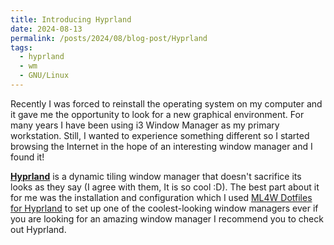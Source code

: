 ```yaml
---
title: Introducing Hyprland
date: 2024-08-13
permalink: /posts/2024/08/blog-post/Hyprland
tags:
  - hyprland
  - wm
  - GNU/Linux
---
```


Recently I was forced to reinstall the operating system on my computer and it gave me the opportunity to look for a new graphical environment. For many years I have been using i3 Window Manager as my primary workstation. Still, I wanted to experience something different so I started browsing the Internet in the hope of an interesting window manager and I found it!

**[Hyprland](https://hyprland.org/)** is a dynamic tiling window manager that doesn't sacrifice its looks as they say (I agree with them, It is so cool :D). The best part about it for me was the installation and configuration which I used [ML4W Dotfiles for Hyprland](https://github.com/mylinuxforwork/dotfiles) to set up one of the coolest-looking window managers ever if you are looking for an amazing window manager I recommend you to check out Hyprland.
